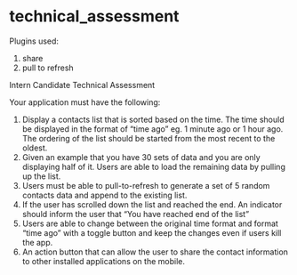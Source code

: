 # technical_assessment

Plugins used:
1. share
2. pull to refresh






Intern Candidate Technical Assessment

Your application must have the following:
1. Display a contacts list that is sorted based on the time. The time should be displayed in
the format of “time ago” eg. 1 minute ago or 1 hour ago. The ordering of the list should
be started from the most recent to the oldest.
2. Given an example that you have 30 sets of data and you are only displaying half of it.
Users are able to load the remaining data by pulling up the list.
3. Users must be able to pull-to-refresh to generate a set of 5 random contacts data and
append to the existing list.
4. If the user has scrolled down the list and reached the end. An indicator should inform the
user that “You have reached end of the list”
5. Users are able to change between the original time format and format “time ago” with a
toggle button and keep the changes even if users kill the app.
6. An action button that can allow the user to share the contact information to other
installed applications on the mobile.

